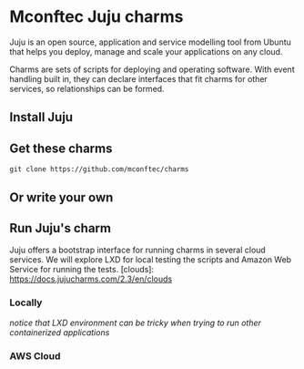 # Mconftec Juju charms

Juju is an open source, application and service modelling tool from Ubuntu that
helps you deploy, manage and scale your applications on any cloud.

Charms are sets of scripts for deploying and operating software. With event
handling built in, they can declare interfaces that fit charms for other
services, so relationships can be formed.

## Install Juju

[install]: https://docs.jujucharms.com/2.3/en/reference-install

## Get these charms

```shell
git clone https://github.com/mconftec/charms
```

## Or write your own

[charm-writing]: https://docs.jujucharms.com/2.3/en/authors-charm-writing

## Run Juju's charm

Juju offers a bootstrap interface for running charms in several cloud services.
We will explore LXD for local testing the scripts and Amazon Web Service
for running the tests.
[clouds]: https://docs.jujucharms.com/2.3/en/clouds

### Locally

[lxd]: https://docs.jujucharms.com/2.3/en/clouds-LXD
*notice that LXD environment can be tricky when trying to run other
containerized applications*

### AWS Cloud

[aws]: https://docs.jujucharms.com/2.3/en/help-aws
